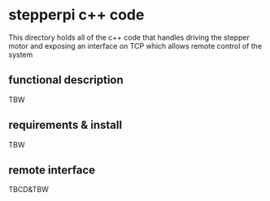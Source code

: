 # stepperpi c++ code  
This directory holds all of the c++ code that handles driving the stepper motor and exposing an interface on TCP which allows remote control of the system

## functional description  
TBW  

## requirements & install  
TBW  

## remote interface  
TBCD&TBW  
